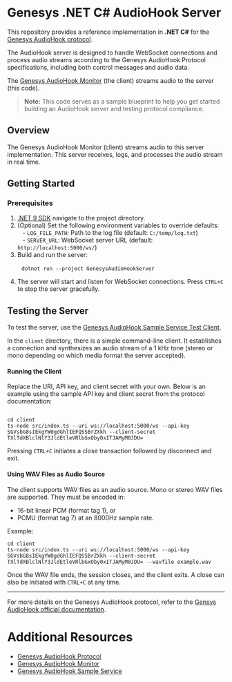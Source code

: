# Genesys .NET C# AudioHook Server

This repository provides a reference implementation in **.NET C#** for the [Genesys AudioHook protocol](https://developer.genesys.cloud/devapps/audiohook/).

The AudioHook server is designed to handle WebSocket connections and process audio streams according to the Genesys AudioHook Protocol specifications, including both control messages and audio data.

The [Genesys AudioHook Monitor](https://help.mypurecloud.com/articles/audiohook-monitor-overview/) (the client) streams audio to the server (this code).


> **Note:** This code serves as a sample blueprint to help you get started building an AudioHook server and testing protocol compliance.


## Overview

The Genesys AudioHook Monitor (client) streams audio to this server implementation. This server receives, logs, and processes the audio stream in real time.


## Getting Started

### Prerequisites

1. [.NET 9 SDK](https://dotnet.microsoft.com/en-us/download/dotnet) navigate to the project directory.  
2. (Optional) Set the following environment variables to override defaults:   
   - `LOG_FILE_PATH`: Path to the log file (default: `C:/temp/log.txt`)    
   - `SERVER_URL`: WebSocket server URL (default: `http://localhost:5000/ws/`)    
3. Build and run the server:  

   ```
   dotnet run --project GenesysAudioHookServer
   ```

4. The server will start and listen for WebSocket connections. Press `CTRL+C` to stop the server gracefully.


## Testing the Server

To test the server, use the [Genesys AudioHook Sample Service Test Client](https://github.com/purecloudlabs/audiohook-reference-implementation/blob/main/README.md#test-client).

In the `client` directory, there is a simple command-line client. It establishes a connection and synthesizes an audio stream of a 1 kHz tone (stereo or mono depending on which media format the server accepted). 

#### Running the Client

Replace the URI, API key, and client secret with your own. Below is an example using the sample API key and client secret from the protocol documentation:

```

cd client
ts-node src/index.ts --uri ws://localhost:5000/ws --api-key SGVsbG8sIEkgYW0gdGhlIEFQSSBrZXkh --client-secret TXlTdXBlclNlY3JldEtleVRlbGxOby0xITJAMyM0JDU=
```

Pressing `CTRL+C` initiates a close transaction followed by disconnect and exit.

#### Using WAV Files as Audio Source

The client supports WAV files as an audio source. Mono or stereo WAV files are supported. They must be encoded in:
- 16-bit linear PCM (format tag 1), or
- PCMU (format tag 7) at an 8000Hz sample rate.

Example:

```
cd client
ts-node src/index.ts --uri ws://localhost:5000/ws --api-key SGVsbG8sIEkgYW0gdGhlIEFQSSBrZXkh --client-secret TXlTdXBlclNlY3JldEtleVRlbGxOby0xITJAMyM0JDU= --wavfile example.wav
```

Once the WAV file ends, the session closes, and the client exits. A close can also be initiated with `CTRL+C` at any time.

---

For more details on the Genesys AudioHook protocol, refer to the [Gensys AudioHook official documentation](https://developer.genesys.cloud/devapps/audiohook/).


# Additional Resources
- [Genesys AudioHook Protocol](https://developer.genesys.cloud/devapps/audiohook/)
- [Genesys AudioHook Monitor](https://help.mypurecloud.com/articles/audiohook-monitor-overview/)
- [Genesys AudioHook Sample Service](https://github.com/purecloudlabs/audiohook-reference-implementation/tree/main)

   
